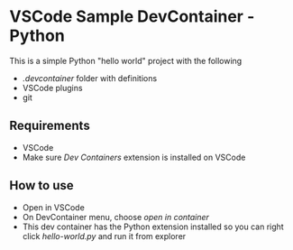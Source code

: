 # VSCode Sample DevContainer - Python
This is a simple Python "hello world" project with the following
- _.devcontainer_ folder with definitions
- VSCode plugins
- git

## Requirements
- VSCode
- Make sure *Dev Containers* extension is installed on VSCode

## How to use
- Open in VSCode
- On DevContainer menu, choose _open in container_
- This dev container has the Python extension installed so you can right click _hello-world.py_ and run it from explorer
